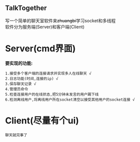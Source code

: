 ## TalkTogether
写一个简单的聊天室软件来~~zhuangbi~~学习socket和多线程  
软件分为服务端(Server)和客户端(Client)  
# Server(cmd界面)
**要实现的功能:**
```
1.接受多个客户端的连接请求并实现多人在线聊天 √
2.日志功能(时间,连接的ip) √
3.保存聊天记录 √
4.管理员命令
5.检查连接用户的在线状态,把5分钟未发言的用户踢下线
6.检测离线用户,将离线用户所在socket清空以接受其他用户的socket连接 √
```
# Client(尽量有个ui)
```
聊天就完事了
```
